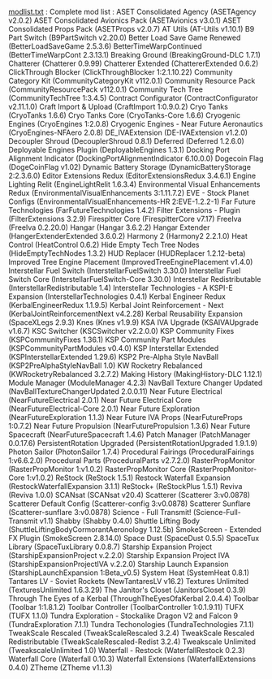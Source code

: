 [modlist.txt](https://github.com/user-attachments/files/19410631/MODS.txt) :
Complete mod list :
ASET Consolidated Agency (ASETAgency v2.0.2)
ASET Consolidated Avionics Pack (ASETAvionics v3.0.1)
ASET Consolidated Props Pack (ASETProps v2.0.7)
AT Utils (AT-Utils v1.10.1)
B9 Part Switch (B9PartSwitch v2.20.0)
Better Load Save Game Renewed (BetterLoadSaveGame 2.5.3.6)
BetterTimeWarpContinued (BetterTimeWarpCont 2.3.13.1)
Breaking Ground (BreakingGround-DLC 1.7.1)
Chatterer (Chatterer 0.9.99)
Chatterer Extended (ChattererExtended 0.6.2)
ClickThrough Blocker (ClickThroughBlocker 1:2.1.10.22)
Community Category Kit (CommunityCategoryKit v112.0.1)
Community Resource Pack (CommunityResourcePack v112.0.1)
Community Tech Tree (CommunityTechTree 1:3.4.5)
Contract Configurator (ContractConfigurator v2.11.1.0)
Craft Import & Upload (CraftImport 1:0.9.0.2)
Cryo Tanks (CryoTanks 1.6.6)
Cryo Tanks Core (CryoTanks-Core 1.6.6)
Cryogenic Engines (CryoEngines 1:2.0.8)
Cryogenic Engines - Near Future Aeronautics (CryoEngines-NFAero 2.0.8)
DE_IVAExtension (DE-IVAExtension v1.2.0)
Decoupler Shroud (DecouplerShroud 0.8.1)
Deferred (Deferred 1.2.6.0)
Deployable Engines Plugin (DeployableEngines 1.3.1)
Docking Port Alignment Indicator (DockingPortAlignmentIndicator 6.10.0.0)
Dogecoin Flag (DogeCoinFlag v1.02)
Dynamic Battery Storage (DynamicBatteryStorage 2:2.3.6.0)
Editor Extensions Redux (EditorExtensionsRedux 3.4.6.1)
Engine Lighting Relit (EngineLightRelit 1.6.3.4)
Environmental Visual Enhancements Redux (EnvironmentalVisualEnhancements 3:1.11.7.2)
EVE - Stock Planet Configs (EnvironmentalVisualEnhancements-HR 2:EVE-1.2.2-1)
Far Future Technologies (FarFutureTechnologies 1.4.2)
Filter Extensions - Plugin (FilterExtensions 3.2.9)
Firespitter Core (FirespitterCore v7.17)
FreeIva (FreeIva 0.2.20.0)
Hangar (Hangar 3.6.2.2)
Hangar Extender (HangerExtenderExtended 3.6.0.2)
Harmony 2 (Harmony2 2.2.1.0)
Heat Control (HeatControl 0.6.2)
Hide Empty Tech Tree Nodes (HideEmptyTechNodes 1.3.2)
HUD Replacer (HUDReplacer 1.2.12-beta)
Improved Tree Engine Placement (ImprovedTreeEnginePlacement v1.4.0)
Interstellar Fuel Switch (InterstellarFuelSwitch 3.30.0)
Interstellar Fuel Switch Core (InterstellarFuelSwitch-Core 3.30.0)
Interstellar Redistributable  (InterstellarRedistributable 1.4)
Interstellar Technologies - A KSPI-E Expansion (InterstellarTechnologies 0.4.1)
Kerbal Engineer Redux (KerbalEngineerRedux 1.1.9.5)
Kerbal Joint Reinforcement - Next (KerbalJointReinforcementNext v4.2.28)
Kerbal Reusability Expansion (SpaceXLegs 2.9.3)
Knes (Knes v1.9.9)
KSA IVA Upgrade (KSAIVAUpgrade v1.6.7)
KSC Switcher (KSCSwitcher v2.2.0.0)
KSP Community Fixes (KSPCommunityFixes 1.36.1)
KSP Community Part Modules (KSPCommunityPartModules v0.4.0)
KSP Interstellar Extended (KSPInterstellarExtended 1.29.6)
KSP2 Pre-Alpha Style NavBall (KSP2PreAlphaStyleNavBall 1.0)
KW Rocketry Rebalanced (KWRocketryRebalanced 3.2.7.2)
Making History (MakingHistory-DLC 1.12.1)
Module Manager (ModuleManager 4.2.3)
NavBall Texture Changer Updated (NavBallTextureChangerUpdated 2.0.0.11)
Near Future Electrical (NearFutureElectrical 2.0.1)
Near Future Electrical Core (NearFutureElectrical-Core 2.0.1)
Near Future Exploration (NearFutureExploration 1.1.3)
Near Future IVA Props (NearFutureProps 1:0.7.2)
Near Future Propulsion (NearFuturePropulsion 1.3.6)
Near Future Spacecraft (NearFutureSpacecraft 1.4.6)
Patch Manager (PatchManager 0.0.17.6)
PersistentRotation Upgraded (PersistentRotationUpgraded 1.9.1.9)
Photon Sailor (PhotonSailor 1.7.4)
Procedural Fairings (ProceduralFairings 1:v6.6.2.0)
Procedural Parts (ProceduralParts v2.7.2.0)
RasterPropMonitor (RasterPropMonitor 1:v1.0.2)
RasterPropMonitor Core (RasterPropMonitor-Core 1:v1.0.2)
ReStock (ReStock 1.5.1)
Restock Waterfall Expansion (RestockWaterfallExpansion 3.1.1)
ReStock+ (ReStockPlus 1.5.1)
Reviva (Reviva 1.0.0)
SCANsat (SCANsat v20.4)
Scatterer (Scatterer 3:v0.0878)
Scatterer Default Config (Scatterer-config 3:v0.0878)
Scatterer Sunflare (Scatterer-sunflare 3:v0.0878)
Science - Full Transmit! (Science-Full-Transmit v1.1)
Shabby (Shabby 0.4.0)
Shuttle Lifting Body (ShuttleLiftingBodyCormorantAeronology 1.12.5b)
SmokeScreen - Extended FX Plugin (SmokeScreen 2.8.14.0)
Space Dust (SpaceDust 0.5.5)
SpaceTux Library (SpaceTuxLibrary 0.0.8.7)
Starship Expansion Project (StarshipExpansionProject v.2.2.0)
Starship Expansion Project IVA (StarshipExpansionProjectIVA v.2.2.0)
Starship Launch Expansion (StarshipLaunchExpansion 1:Beta_v0.5)
System Heat (SystemHeat 0.8.1)
Tantares LV - Soviet Rockets (NewTantaresLV v16.2)
Textures Unlimited (TexturesUnlimited 1.6.3.29)
The Janitor's Closet (JanitorsCloset 0.3.9)
Through The Eyes of a Kerbal (ThroughTheEyesOfaKerbal 2.0.4.4)
Toolbar (Toolbar 1:1.8.1.2)
Toolbar Controller (ToolbarController 1:0.1.9.11)
TUFX (TUFX 1.1.0)
Tundra Exploration - Stockalike Dragon V2 and Falcon 9 (TundraExploration 7.1.1)
Tundra Techonologies (TundraTechnologies 7.1.1)
TweakScale Rescaled (TweakScaleRescaled 3.2.4)
TweakScale Rescaled Redistributable (TweakScaleRescaled-Redist 3.2.4)
Tweakscale Unlimited (TweakscaleUnlimited 1.0)
Waterfall - Restock (WaterfallRestock 0.2.3)
Waterfall Core (Waterfall 0.10.3)
Waterfall Extensions (WaterfallExtensions 0.4.0)
ZTheme (ZTheme v1.1.3)

